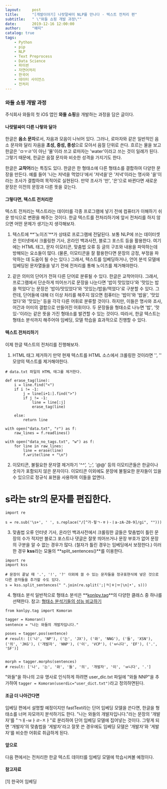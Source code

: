 ```yaml
---
layout:     post
title:      "[개발이야기] 나랏말싸미 NLP를 만나다 - 텍스트 전처리 편"
subtitle:   " \"와들 쇼핑 개발 과정\""
date:       2019-12-16 12:00:00
author:     "예띠"
catalog: true
tags:
    - Python
    - pip
    - NLP
    - Text Preprocess
    - Data Science
    - 파이썬
    - 자연어처리
    - 한국어
    - 데이터 사이언스
    - 전처리
---
```


### 와들 쇼핑 개발 과정

주식회사 와들의 첫 iOS 앱인 **와들 쇼핑**을 개발하는 과정을 담은 글이다.

#### 나랏말싸미 다른 나랗와 달아

한글은 **음소 문자**로서, 자음과 모음이 나뉘어 있다. 그러나, 로마자와 같은 일반적인 음소 문자와 달리 자음을 **초성, 중성, 종성**으로 모아서 음절 단위로 쓴다. 흐르는 물을 보고 한글은 'ㅁㅜㄹ'이 아닌 '물'이라 쓰고 로마자는 'water'이라고 쓰는 것이 일례가 된다. 그렇기 때문에, 한글은 음절 문자와 비슷한 성격을 가지기도 한다.

한글은 **교착어**라는 특징도 있다. 한글은 한 형태소에 다른 형태소를 결합하여 다양한 문장을 만든다. 예를 들어 '나는 저녁을 먹었다'에서 '저녁을'은 '저녁'이라는 명사와 '을'이라는 조사가 결합하여 목적어로 실현된다. 만약 조사가 '만', '은'으로 바뀐다면 새로운 문장은 이전의 문장과 다른 뜻을 갖는다.


#### 그렇다면, 텍스트 전처리란

텍스트 전처리는 텍스트라는 데이터를 각종 프로그램에 넣기 전에 컴퓨터가 이해하기 쉬운 방식으로 변환을 해주는 것이다. 한글 텍스트를 전처리하기에 앞서 전처리를 하지 않으면 어떤 문제가 생기는지 생각해보자. 

1. 텍스트에 **'노이즈'**가 상태로 프로그램에 전달된다. 보통 NLP에 쓰는 데이터셋은 인터넷에서 크롤링한 기사, 온라인 백과사전, 블로그 포스트 등을 활용한다. 여기에는 HTML 태그, 문자 이모티콘, 맞춤법 오류 등 글의 구조와 내용을 파악하는데 방해되는 요소들이 많다. (물론, 이모티콘을 잘 활용한다면 문장의 긍정, 부정을 파악하는 데 도움이 될 수는 있다.) 그래서, 텍스트를 임베딩하거나, 언어 분석 모델에 임베딩된 문자열들을 넣기 전에 전처리를 통해 노이즈를 제거해야한다.  

2. 같은 의미의 단어가 전혀 다른 단어로 분류될 수 있다. 한글은 교착어이다. 그래서, 프로그램에서 단순하게 띄어쓰기로 문장을 나눈다면 '밥이 맛있었다'와 '맛있는 밥을 먹었다'는 문장은 '밥이/맛있었다'와 '맛있는/밥을/먹었다'로 구분할 수 있다. 그런데, 단어들에 대해 더 이상 처리를 해주지 않으면 컴퓨터는 '밥이'와 '밥을', '맛있었다'와 '맛있는' 등을 각각 다른 어휘로 분류할 것이다. 하지만, 이들은 명사와 조사, 어간과 어미의 결합으로 만들어진 어휘이다. 두 문장들을 형태소로 나누면 '밥', '맛있-'이라는 같은 뜻을 가진 형태소를 발견할 수 있는 것이다. 따라서, 한글 텍스트는 형태소 분석까지 해주어야 임베딩, 모델 학습을 효과적으로 진행할 수 있다. 


#### 텍스트 전처리하기

이제 한글 텍스트의 전처리를 진행해보자.

1. HTML 태그 제거하기
만약 현재 텍스트를 HTML 소스에서 크롤링한 것이라면 '<tag>', '</tag>' 모양의 텍스트를 제거해야한다.  
```
# data.txt 파일의 HTML 태그를 제거한다.

def erase_tag(line):
    i = line.find("<")
    if i != -1:
        j = line[i+1:].find(">")
        if j != -1:
            line = line[:j]
            erase_tag(line)

    else:
        return line    

with open("data.txt", "r") as f:
    raw_lines = f.readlines()

with open("data_no_tags.txt", "w") as f:
    for line in raw_lines:
        line = erase(line)
        f.write(line + "\n")
```

2. 이모티콘, 불필요한 문자열 제거하기
'^_^', ';;', '@_@' 등의 이모티콘들은 한글이나 숫자가 포함되지 않은 문자이다. 이모티콘 이외에도 문장에 불필요한 문자들이 있을 수 있으므로 정규식 표현을 사용하여 이들을 없앤다.
# s라는 str의 문자를 편집한다.  

```
import re

s = re.sub('\s+', ' ', s.replace("/[^가-힣ㄱ-ㅎㅏ-ㅣa-zA-Z0-9]/gi", "")))
```

3. 맞춤법 오류
인터넷 기사, 온라인 백과사전에서 크롤링한 글들은 맞춤법이 틀린 문장의 수가 적지만 블로그 포스트나 댓글은 잘못 띄어쓰거나 문장 부호가 없어 문장의 구분을 알 수 없는 경우가 많다. (철자가 틀린 경우는 임베딩에서 보정한다.) 이러한 경우 **kss**라는 모듈의 **split_sentences()**를 이용한다.  
```
import re
import kss

# 문장이 끝날 때 '.', '!', '?' 이외에 쓸 수 있는 문자들을 정규표현식에 넣은 것으로 다른 문자들을 추가할 수도 있다.
s = kss.split_sentences(" ".join(re.split(';|ㅋ|ㅎ|ㅠ|\n|•', s)))
```


4. 형태소 분석
일반적으로 형태소 분석은 **[konlpy.tag](https://konlpy-ko.readthedocs.io/ko/v0.4.3/api/konlpy.tag/)**의 다양한 클래스 중 하나를 선택한다. 참고: [형태소 분석기들의 성능 비교하기](https://iostream.tistory.com/144)  
```
from konlpy.tag import Komoran

tagger = Komoran()
sentence = "나는 와들의 개발자입니다."

poses = tagger.pos(sentence) 
# result: [('나', 'NP'), ('는', 'JX'), ('와', 'NNG'), ('들', 'XSN'), ('의', 'JKG'), ('개발자', 'NNP'), ('이', 'VCP'), ('ㅂ니다', 'EF'), ('.', 'SF')]


morph = tagger.morphs(sentences)
# result: ['나', '는', '와', '들', '의', '개발자', '이', 'ㅂ니다', '.']

```
"와들"을 하나의 고유 명사로 인식하게 하려면 user_dic.txt 파일에
"와들    NNP"을 추가하여 ```tagger = Komoran(userdic="user_dict.txt")```라고 정의하면된다.

#### 조금 더 나아간다면
임베딩 편에서 설명할 예정이지만 fastText라는 단어 임베딩 모델을 쓴다면, 한글을 형태소를 너머 자모까지 분석하기도 한다. "나는 와들의 개발자입니다."라는 문장의 '개발자'를 "ㄱㅐ-ㅂㅏㄹ-ㅈㅏ"로 분리하여 단어 임베딩 모델에 집어넣는 것이다. 그렇게 되면 '개발자'의 맞춤법을 '게발자'라고 잘못 쓴 경우에도 임베딩 모델은 '개발자'와 '게발자'를 비슷한 어휘로 취급하게 된다.

#### 앞으로
다음 편에서는 전처리한 한글 텍스트 데이터를 임베딩 모델에 학습시켜볼 예정이다.

#### 참고자료
[1] 한국어 임베딩